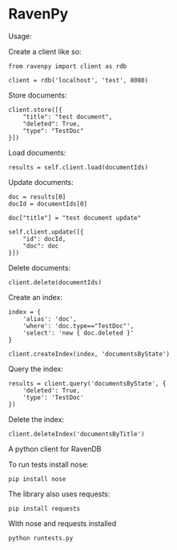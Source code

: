 RavenPy
=======

Usage:

Create a client like so:

	from ravenpy import client as rdb

	client = rdb('localhost', 'test', 8080)

Store documents:

	client.store([{
        "title": "test document",
        "deleted": True,
        "type": "TestDoc"
    }])

Load documents:

	results = self.client.load(documentIds)

Update documents:

    doc = results[0]
    docId = documentIds[0]

    doc["title"] = "test document update"

    self.client.update([{
        "id": docId,
        "doc": doc
    }])

Delete documents:

 	client.delete(documentIds)

Create an index:

	index = {
		'alias': 'doc',
		'where': 'doc.type=="TestDoc"',
		'select': 'new { doc.deleted }'
	}

    client.createIndex(index, 'documentsByState')

Query the index:

	results = client.query('documentsByState', {
		'deleted': True,
		'type': 'TestDoc'
	})

Delete the index:

	client.deleteIndex('documentsByTitle')

A python client for RavenDB

To run tests install nose:

    pip install nose

The library also uses requests:

	pip install requests

With nose and requests installed

	python runtests.py